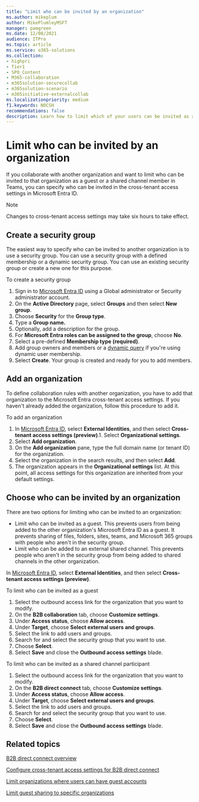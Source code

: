 ```yaml
---
title: "Limit who can be invited by an organization"
ms.author: mikeplum
author: MikePlumleyMSFT
manager: pamgreen
ms.date: 12/08/2021
audience: ITPro
ms.topic: article
ms.service: o365-solutions
ms.collection: 
- highpri
- Tier1
- SPO_Content
- M365-collaboration
- m365solution-securecollab
- m365solution-scenario
- m365initiative-externalcollab
ms.localizationpriority: medium
f1.keywords: NOCSH
recommendations: false
description: Learn how to limit which of your users can be invited as a guest or shared channel participant to a specific organization.
---
```


# Limit who can be invited by an organization

If you collaborate with another organization and want to limit who can be invited to that organization as a guest or a shared channel member in Teams, you can specify who can be invited in the cross-tenant access settings in Microsoft Entra ID.

> [!NOTE]
> Changes to cross-tenant access settings may take six hours to take effect.

## Create a security group

The easiest way to specify who can be invited to another organization is to use a security group. You can use a security group with a defined membership or a dynamic security group. You can use an existing security group or create a new one for this purpose.

To create a security group
1. Sign in to [Microsoft Entra ID](https://aad.portal.azure.com) using a Global administrator or Security administrator account.
1. On the **Active Directory** page, select **Groups** and then select **New group**.
1. Choose **Security** for the **Group type**.
1. Type a **Group name.** 
1. Optionally, add a description for the group.
1. For **Microsoft Entra roles can be assigned to the group**, choose **No**.
1. Select a pre-defined **Membership type (required)**.
1. Add group owners and members or a [dynamic query](/azure/active-directory/enterprise-users/groups-dynamic-membership) if you're using dynamic user membership.
1. Select **Create**. Your group is created and ready for you to add members.

## Add an organization

To define collaboration rules with another organization, you have to add that organization to the Microsoft Entra cross-tenant access settings. If you haven't already added the organization, follow this procedure to add it.

To add an organization
1. In [Microsoft Entra ID](https://aad.portal.azure.com), select **External Identities**, and then select **Cross-tenant access settings (preview)**.1. Select **Organizational settings**.
1. Select **Add organization**.
1. On the **Add organization** pane, type the full domain name (or tenant ID) for the organization.
1. Select the organization in the search results, and then select **Add**.
1. The organization appears in the **Organizational settings** list. At this point, all access settings for this organization are inherited from your default settings.

## Choose who can be invited by an organization

There are two options for limiting who can be invited to an organization:

- Limit who can be invited as a guest. This prevents users from being added to the other organization's Microsoft Entra ID as a guest. It prevents sharing of files, folders, sites, teams, and Microsoft 365 groups with people who aren't in the security group.
- Limit who can be added to an external shared channel. This prevents people who aren't in the security group from being added to shared channels in the other organization.

In [Microsoft Entra ID](https://aad.portal.azure.com), select **External Identities**, and then select **Cross-tenant access settings (preview)**.

To limit who can be invited as a guest
1. Select the outbound access link for the organization that you want to modify.
1. On the **B2B collaboration** tab, choose **Customize settings**.
1. Under **Access status**, choose **Allow access**.
1. Under **Target**, choose **Select external users and groups**.
1. Select the link to add users and groups.
1. Search for and select the security group that you want to use.
1. Choose **Select**.
1. Select **Save** and close the **Outbound access settings** blade.


To limit who can be invited as a shared channel participant
1. Select the outbound access link for the organization that you want to modify.
1. On the **B2B direct connect** tab, choose **Customize settings**.
1. Under **Access status**, choose **Allow access**.
1. Under **Target**, choose **Select external users and groups**.
1. Select the link to add users and groups.
1. Search for and select the security group that you want to use.
1. Choose **Select**.
1. Select **Save** and close the **Outbound access settings** blade.

## Related topics

[B2B direct connect overview](/azure/active-directory/external-identities/b2b-direct-connect-overview)

[Configure cross-tenant access settings for B2B direct connect](/azure/active-directory/external-identities/cross-tenant-access-settings-b2b-direct-connect)

[Limit organizations where users can have guest accounts](limit-organizations-where-users-have-guest-accounts.md)

[Limit guest sharing to specific organizations](limit-guest-sharing-to-specific-organization.md)
